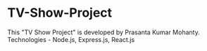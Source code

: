 # TV-Show-Project
This "TV Show Project" is developed by Prasanta Kumar Mohanty. Technologies - Node.js, Express.js, React.js
